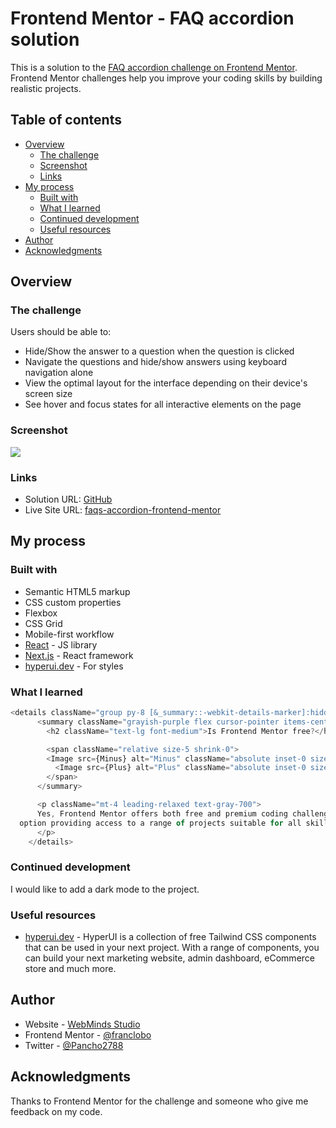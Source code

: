 # Frontend Mentor - FAQ accordion solution

This is a solution to the [FAQ accordion challenge on Frontend Mentor](https://www.frontendmentor.io/challenges/faq-accordion-wyfFdeBwBz). Frontend Mentor challenges help you improve your coding skills by building realistic projects. 

## Table of contents

- [Overview](#overview)
  - [The challenge](#the-challenge)
  - [Screenshot](#screenshot)
  - [Links](#links)
- [My process](#my-process)
  - [Built with](#built-with)
  - [What I learned](#what-i-learned)
  - [Continued development](#continued-development)
  - [Useful resources](#useful-resources)
- [Author](#author)
- [Acknowledgments](#acknowledgments)

## Overview

### The challenge

Users should be able to:

- Hide/Show the answer to a question when the question is clicked
- Navigate the questions and hide/show answers using keyboard navigation alone
- View the optimal layout for the interface depending on their device's screen size
- See hover and focus states for all interactive elements on the page

### Screenshot

![](./screenshot.jpg)

### Links

- Solution URL: [GitHub](https://github.com/franclobo/FAQs-acordion)
- Live Site URL: [faqs-accordion-frontend-mentor](https://faqs-accordion-frontend-mentor.netlify.app/)

## My process

### Built with

- Semantic HTML5 markup
- CSS custom properties
- Flexbox
- CSS Grid
- Mobile-first workflow
- [React](https://reactjs.org/) - JS library
- [Next.js](https://nextjs.org/) - React framework
- [hyperui.dev](https://www.hyperui.dev/components/marketing/faqs) - For styles

### What I learned

```js
<details className="group py-8 [&_summary::-webkit-details-marker]:hidden">
      <summary className="grayish-purple flex cursor-pointer items-center justify-between gap-1.5 text-gray-900">
        <h2 className="text-lg font-medium">Is Frontend Mentor free?</h2>

        <span className="relative size-5 shrink-0">
        <Image src={Minus} alt="Minus" className="absolute inset-0 size-5 opacity-0 group-open:opacity-100" />
          <Image src={Plus} alt="Plus" className="absolute inset-0 size-5 opacity-100 group-open:opacity-0" />
        </span>
      </summary>

      <p className="mt-4 leading-relaxed text-gray-700">
      Yes, Frontend Mentor offers both free and premium coding challenges, with the free 
  option providing access to a range of projects suitable for all skill levels.
      </p>
    </details>
```

### Continued development

I would like to add a dark mode to the project.

### Useful resources

- [hyperui.dev](https://www.hyperui.dev/components/marketing/faqs) - HyperUI is a collection of free Tailwind CSS components that can be used in your next project. With a range of components, you can build your next marketing website, admin dashboard, eCommerce store and much more.


## Author

- Website - [WebMinds Studio](https://www.webmindsstudio.com/)
- Frontend Mentor - [@franclobo](https://www.frontendmentor.io/profile/franclobo)
- Twitter - [@Pancho2788](https://twitter.com/Pancho2788)

## Acknowledgments

Thanks to Frontend Mentor for the challenge and someone who give me feedback on my code.
